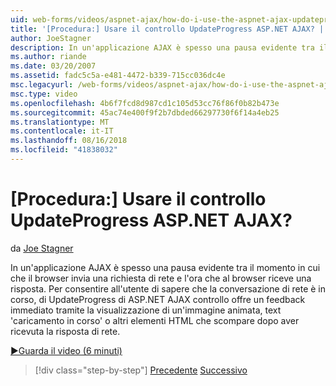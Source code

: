 ```yaml
---
uid: web-forms/videos/aspnet-ajax/how-do-i-use-the-aspnet-ajax-updateprogress-control
title: '[Procedura:] Usare il controllo UpdateProgress ASP.NET AJAX? | Microsoft Docs'
author: JoeStagner
description: In un'applicazione AJAX è spesso una pausa evidente tra il momento in cui che il browser invia una richiesta di rete e l'ora che al browser riceve una risposta. T....
ms.author: riande
ms.date: 03/20/2007
ms.assetid: fadc5c5a-e481-4472-b339-715cc036dc4e
msc.legacyurl: /web-forms/videos/aspnet-ajax/how-do-i-use-the-aspnet-ajax-updateprogress-control
msc.type: video
ms.openlocfilehash: 4b6f7fcd8d987cd1c105d53cc76f86f0b82b473e
ms.sourcegitcommit: 45ac74e400f9f2b7dbded66297730f6f14a4eb25
ms.translationtype: MT
ms.contentlocale: it-IT
ms.lasthandoff: 08/16/2018
ms.locfileid: "41838032"
---
```

<a name="how-do-i-use-the-aspnet-ajax-updateprogress-control"></a>[Procedura:] Usare il controllo UpdateProgress ASP.NET AJAX?
====================
da [Joe Stagner](https://github.com/JoeStagner)

In un'applicazione AJAX è spesso una pausa evidente tra il momento in cui che il browser invia una richiesta di rete e l'ora che al browser riceve una risposta. Per consentire all'utente di sapere che la conversazione di rete è in corso, di UpdateProgress di ASP.NET AJAX controllo offre un feedback immediato tramite la visualizzazione di un'immagine animata, text 'caricamento in corso' o altri elementi HTML che scompare dopo aver ricevuta la risposta di rete.

[&#9654;Guarda il video (6 minuti)](https://channel9.msdn.com/Blogs/ASP-NET-Site-Videos/how-do-i-use-the-aspnet-ajax-updateprogress-control)

> [!div class="step-by-step"]
> [Precedente](how-do-i-implement-the-incremental-page-display-pattern-using-http-get-and-post.md)
> [Successivo](how-do-i-use-the-aspnet-ajax-history-control.md)
